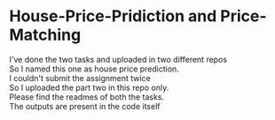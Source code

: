 # House-Price-Pridiction and Price-Matching<br>
I've done the two tasks and uploaded in two different repos<br>
So I named this one as house price prediction.<br>
I couldn't submit the assignment twice<br>
So I uploaded the part two in this repo only.<br>
Please find the readmes of both the tasks.<br>
The outputs are present in the code itself
